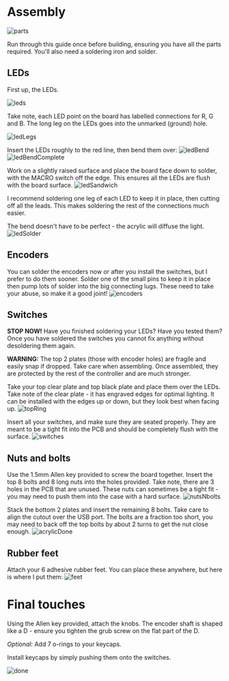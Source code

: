 # Assembly
![parts](img/1_parts.jpg)

Run through this guide once before building, ensuring you have all the parts required. You'll also need a soldering iron and solder.

## LEDs
First up, the LEDs.

![leds](img/2_leds.jpg)

Take note, each LED point on the board has labelled connections for R, G and B. The long leg on the LEDs goes into the unmarked (ground) hole.

![ledLegs](img/3_ledLegs.jpg)

Insert the LEDs roughly to the red line, then bend them over:
![ledBend](img/4_ledBend.jpg)
![ledBendComplete](img/5_ledBendComplete.jpg)

Work on a slightly raised surface and place the board face down to solder, with the MACRO switch off the edge. This ensures all the LEDs are flush with the board surface.
![ledSandwich](img/6_ledSandwich.jpg)

I recommend soldering one leg of each LED to keep it in place, then cutting off all the leads. This makes soldering the rest of the connections much easier.

The bend doesn't have to be perfect - the acrylic will diffuse the light.
![ledSolder](img/7_ledSolder.jpg)

## Encoders
You can solder the encoders now or after you install the switches, but I prefer to do them sooner. Solder one of the small pins to keep it in place then pump lots of solder into the big connecting lugs. These need to take your abuse, so make it a good joint!
![encoders](img/8_encoders.jpg)

## Switches
**STOP NOW!** Have you finished soldering your LEDs? Have you tested them?
Once you have soldered the switches you cannot fix anything without desoldering
them again.

**WARNING:** The top 2 plates (those with encoder holes) are fragile and easily snap if dropped. Take care when assembling. Once assembled, they are protected by the rest of the controller and are much stronger.

Take your top clear plate and top black plate and place them over the LEDs. Take note of the clear plate - it has engraved edges for optimal lighting. It can be installed with the edges up or down, but they look best when facing up.
![topRing](img/9_topRing.jpg)

Insert all your switches, and make sure they are seated properly. They are meant to be a tight fit into the PCB and should be completely flush with the surface.
![switches](img/10_switches.jpg)

## Nuts and bolts
Use the 1.5mm Allen key provided to screw the board together.
Insert the top 8 bolts and 8 long nuts into the holes provided. Take note, there are 3 holes in the PCB that are unused. These nuts can sometimes be a tight fit - you may need to push them into the case with a hard surface.
![nutsNbolts](img/11_nutsNbolts.jpg)

Stack the bottom 2 plates and insert the remaining 8 bolts. Take care to align the cutout over the USB port. The bolts are a fraction too short, you may need to back off the top bolts by about 2 turns to get the nut close enough.
![acrylicDone](img/12_acrylicDone.jpg)

## Rubber feet
Attach your 6 adhesive rubber feet. You can place these anywhere, but here is where I put them:
![feet](img/13_feet.jpg)

# Final touches
Using the Allen key provided, attach the knobs. The encoder shaft is shaped like a D - ensure you tighten the grub screw on the flat part of the D.

*Optional:* Add 7 o-rings to your keycaps.

Install keycaps by simply pushing them onto the switches.

![done](img/14_done.jpg)

